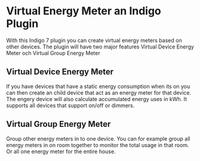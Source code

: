 # Virtual Energy Meter an Indigo Plugin
With this Indigo 7 plugin you can create virtual energy meters based on other devices.
The plugin will have two major features Virtual Device Energy Meter och Virtual Group Energy Meter
 
## Virtual Device Energy Meter 
If you have devices that have a static energy consumption when its on you can then create an child device that act as an energy meter for that device.
The engery device will also calculate accumulated energy uses in kWh. It supports all devices that support on/off or dimmers. 

## Virtual Group Energy Meter
Group other energy meters in to one device. You can for example group all energy meters in on room together to monitor the total usage in that room.
Or all one energy meter for the entire house.
